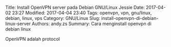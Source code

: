 Title: Install OpenVPN server pada Debian GNU/Linux Jessie 
Date: 2017-04-02 23:27
Modified: 2017-04-04 23:40
Tags: openvpn, vpn, gnu/linux, debian, linux, vps
Category: GNU/Linux
Slug: install-openvpn-di-debian-linux-server
Authors: andy.zs
Summary: Cara menginstall openvpn di debian linux

OpenVPN adalah protocol 





